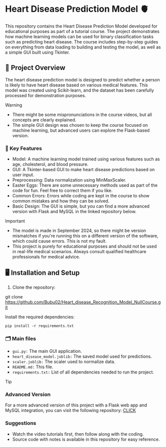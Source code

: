 # Heart Disease Prediction Model :anatomical_heart:
This repository contains the Heart Disease Prediction Model developed for educational purposes as part of a tutorial course. The project demonstrates how machine learning models can be used for binary classification tasks such as predicting heart disease. The course includes step-by-step guides on everything from data loading to building and testing the model, as well as a simple GUI built using Tkinter.

## :seedling: Project Overview
The heart disease prediction model is designed to predict whether a person is likely to have heart disease based on various medical features. This model was created using Scikit-learn, and the dataset has been carefully processed for demonstration purposes.

> [!WARNING]
> * There might be some mispronunciations in the course videos, but all concepts are clearly explained.
> * The simple GUI design was chosen to keep the course focused on machine learning, but advanced users can explore the Flask-based version.

### :star2: Key Features
* Model: A machine learning model trained using various features such as age, cholesterol, and blood pressure.
* GUI: A Tkinter-based GUI to make heart disease predictions based on user input.
* Preprocessing: Data normalization using MinMaxScaler.
* Easter Eggs: There are some unnecessary methods used as part of the code for fun. Feel free to correct them if you like.
* Common Errors: Errors while coding are kept in the course to show common mistakes and how they can be solved.
* Basic Design: The GUI is simple, but you can find a more advanced version with Flask and MySQL in the linked repository below.

> [!IMPORTANT]
> * The model is made in September 2024, so there might be version mismatches if you're running this on a different version of the software, which could cause errors. This is not my fault.
> * This project is purely for educational purposes and should not be used in real-life medical scenarios. Always consult qualified healthcare professionals for medical advice.

## :desktop_computer: Installation and Setup
1. Clone the repository:

git clone https://github.com/Bubu02/Heart_disease_Recognition_Model_NullCourse.git

Install the required dependencies:

`pip install -r requirements.txt`

### :card_index_dividers: Main files
* `gui.py:` The main GUI application.
* `heart_disease_model.joblib:` The saved model used for predictions.
* `scaler.joblib:` The scaler used to normalize data.
* `README.md:` This file.
* `requirements.txt:` List of all dependencies needed to run the project.
  
> [!TIP]
> ### Advanced Version
> For a more advanced version of this project with a Flask web app and MySQL integration, you can visit the following repository: [CLICK](https://github.com/Bubu02/Heart_Disease_Recognition_Model_NullCourse.git)
> ### Suggestions
> * Watch the video tutorials first, then follow along with the coding.
> * Source code with notes is available in this repository for easy reference.
